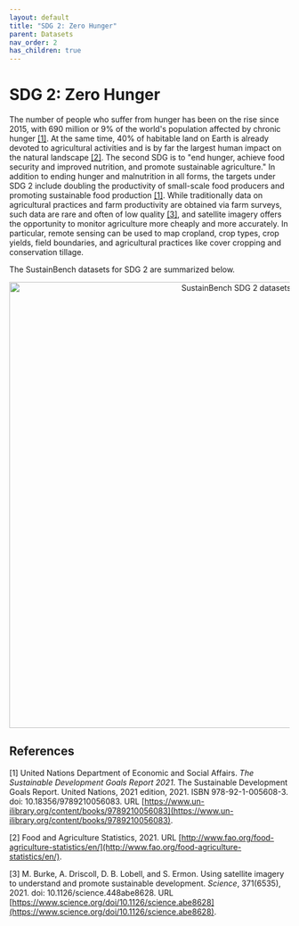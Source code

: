 ```yaml
---
layout: default
title: "SDG 2: Zero Hunger"
parent: Datasets
nav_order: 2
has_children: true
---
```


# SDG 2: Zero Hunger

The number of people who suffer from hunger has been on the rise since 2015, with 690 million or 9% of the world's population affected by chronic hunger [[1]](#references). At the same time, 40% of habitable land on Earth is already devoted to agricultural activities and is by far the largest human impact on the natural landscape [[2]](#references). The second SDG is to "end hunger, achieve food security and improved nutrition, and promote sustainable agriculture." In addition to ending hunger and malnutrition in all forms, the targets under SDG 2 include doubling the productivity of small-scale food producers and promoting sustainable food production [[1]](#references). While traditionally data on agricultural practices and farm productivity are obtained via farm surveys, such data are rare and often of low quality [[3]](#references), and satellite imagery offers the opportunity to monitor agriculture more cheaply and more accurately. In particular, remote sensing can be used to map cropland, crop types, crop yields, field boundaries, and agricultural practices like cover cropping and conservation tillage.

The SustainBench datasets for SDG 2 are summarized below.

<p style="text-align: center">
<img src="{{ site.baseurl }}/assets/images/sdg2_summary.png" width="800" title="SustainBench SDG 2 datasets">
</p>

## References

[1] United Nations Department of Economic and Social Affairs. _The Sustainable Development Goals Report 2021_. The Sustainable Development Goals Report. United Nations, 2021 edition, 2021. ISBN 978-92-1-005608-3. doi: 10.18356/9789210056083. URL [https://www.un-ilibrary.org/content/books/9789210056083](https://www.un-ilibrary.org/content/books/9789210056083).

[2] Food and Agriculture Statistics, 2021. URL [http://www.fao.org/food-agriculture-statistics/en/](http://www.fao.org/food-agriculture-statistics/en/).

[3] M. Burke, A. Driscoll, D. B. Lobell, and S. Ermon. Using satellite imagery to understand and promote sustainable development. _Science_, 371(6535), 2021. doi: 10.1126/science.448abe8628. URL [https://www.science.org/doi/10.1126/science.abe8628](https://www.science.org/doi/10.1126/science.abe8628).